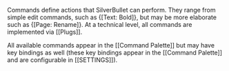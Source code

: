 Commands define actions that SilverBullet can perform. They range from simple edit commands, such as {[Text: Bold]}, but may be more elaborate such as {[Page: Rename]}. At a technical level, all commands are implemented via [[Plugs]].

All available commands appear in the [[Command Palette]] but may have key bindings as well (these key bindings appear in the [[Command Palette]] and are configurable in [[SETTINGS]]).